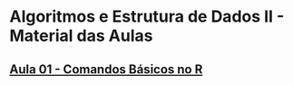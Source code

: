 # Algoritmos e Estrutura de Dados II - Material das Aulas

## [Aula 01 - Comandos Básicos no R](https://github.com/gustavowillam/AEDII/blob/main/programas/R_basico.R)


